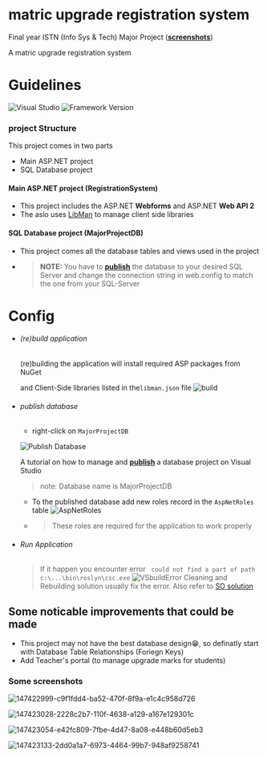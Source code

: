 # matric upgrade registration system

Final year ISTN (Info Sys & Tech) Major Project ([**screenshots**](#some-screenshots))

A matric upgrade registration system

# Guidelines
 ![Visual Studio](https://img.shields.io/badge/Visual%20Studio-2019%7C2022-purple)
 ![Framework Version](https://img.shields.io/badge/.Net%20Framework-4.8-blue)

### project Structure

This project comes in two parts

- Main ASP.NET project
- SQL Database project

#### Main ASP.NET project (RegistrationSystem)

- This project includes the ASP.NET **Webforms** and ASP.NET **Web API 2**
- The aslo uses [LibMan](https://devblogs.microsoft.com/dotnet/library-manager-client-side-content-manager-for-web-apps/) to manage client side libraries

#### SQL Database project (MajorProjectDB)

- This project comes all the database tables and views used in the project
- > **NOTE:** You have to **[publish](https://medium.com/hitachisolutions-braintrust/create-your-first-visual-studio-database-project-e6c22e45145b)** the database to your desired SQL Server and change the connection string in web.config to match the one from your SQL-Server

# Config

- ###### (re)build application
  
  (re)building the application will install required ASP packages from NuGet
  
  and Client-Side libraries listed in the``libman.json`` file
  ![build](https://user-images.githubusercontent.com/72506370/147420060-3b16d942-6058-4858-b4b4-0c67ac33dcb2.png)

- ###### publish database
  
  - right-click on ``MajorProjectDB``
  
  ![Publish Database](https://user-images.githubusercontent.com/72506370/147419837-55412f6e-7593-4afa-a5e7-e9ab827cd2e9.jpg)
  
    A tutorial on how to manage and **[publish](https://medium.com/hitachisolutions-braintrust/create-your-first-visual-studio-database-project-e6c22e45145b)** a database project on Visual Studio
  
  > note: Database name is MajorProjectDB
  
  - To the published database add new roles record in the ``AspNetRoles`` table
    ![AspNetRoles](https://user-images.githubusercontent.com/72506370/147420553-c942b6ca-a6c6-4a49-a48d-fd3596b32eeb.png)
  
  - > These roles are required for the application to work properly

- ###### Run Application
  
  > If it happen you encounter error `` could not find a part of path c:\...\bin\roslyn\csc.exe``
  > ![VSbuildError](https://user-images.githubusercontent.com/72506370/147419914-58f73534-83cd-4460-a9bf-bf6f1b6472fd.png)
  > Cleaning and Rebuilding solution usually fix the error. Also refer to [SO solution](https://stackoverflow.com/questions/32780315/could-not-find-a-part-of-the-path-bin-roslyn-csc-exe)


## Some noticable improvements that could be made

- This project may not have the best database design😁, so definatly start with Database Table Relationships (Foriegn Keys)
- Add Teacher's portal (to manage upgrade marks for students)


### Some screenshots

![147422999-c9f1fdd4-ba52-470f-8f9a-e1c4c958d726](https://user-images.githubusercontent.com/62145841/233223729-82377402-cb0f-436b-b806-3501b053c837.png)

![147423028-2228c2b7-110f-4638-a129-a167e129301c](https://user-images.githubusercontent.com/62145841/233223746-af49603c-a06c-4587-9f44-c73e04b8c5ee.png)

![147423054-e42fc809-7fbe-4d47-8a08-e448b60d5eb3](https://user-images.githubusercontent.com/62145841/233223751-8a0dd4a5-05c2-4e19-b730-195ff20f3601.png)

![147423133-2dd0a1a7-6973-4464-99b7-948af9258741](https://user-images.githubusercontent.com/62145841/233223760-b479301b-3194-4319-bb52-8bba1af2a42e.png)





